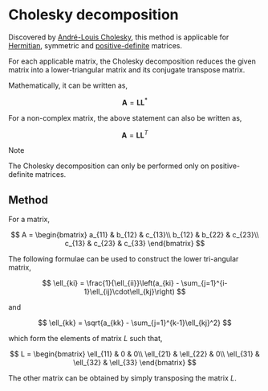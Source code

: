 # Cholesky decomposition

Discovered by [André-Louis Cholesky](https://en.wikipedia.org/wiki/Andr%C3%A9-Louis_Cholesky), this method is applicable for [Hermitian](https://en.wikipedia.org/wiki/Hermitian_matrix), symmetric and [positive-definite](https://en.wikipedia.org/wiki/Positive-definite_matrix) matrices.

For each applicable matrix, the Cholesky decomposition reduces the given matrix into a lower-triangular matrix and its conjugate transpose matrix.

Mathematically, it can be written as,

$$\textbf{A} = \textbf{L}\textbf{L}^*$$

For a non-complex matrix, the above statement can also be written as,

$$\textbf{A} = \textbf{L}\textbf{L}^T$$

> [!NOTE]
> The Cholesky decomposition can only be performed only on positive-definite matrices.

## Method

For a matrix,

$$
A = 
\begin{bmatrix}
    a_{11} & b_{12} & c_{13}\\
    b_{12} & b_{22} & c_{23}\\
    c_{13} & c_{23} & c_{33}
\end{bmatrix}
$$

The following formulae can be used to construct the lower tri-angular matrix,

$$
\ell_{ki} = \frac{1}{\ell_{ii}}\left(a_{ki} - \sum_{j=1}^{i-1}\ell_{ij}\cdot\ell_{kj}\right)
$$

and

$$
\ell_{kk} = \sqrt{a_{kk} - \sum_{j=1}^{k-1}\ell_{kj}^2}
$$

which form the elements of matrix $L$ such that,

$$
L = 
\begin{bmatrix}
    \ell_{11} & 0 & 0\\
    \ell_{21} & \ell_{22} & 0\\
    \ell_{31} & \ell_{32} & \ell_{33}
\end{bmatrix}
$$

The other matrix can be obtained by simply transposing the matrix $L$.